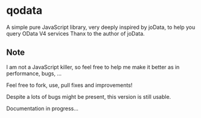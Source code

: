 # qodata
A simple pure JavaScript library, very deeply inspired by joData, to help you query OData V4 services
Thanx to the author of joData.

## Note
I am not a JavaScript killer, so feel free to help me make it better as in performance, bugs, ...

Feel free to fork, use, pull fixes and improvements!

Despite a lots of bugs might be present, this version is still usable.

Documentation in progress...
